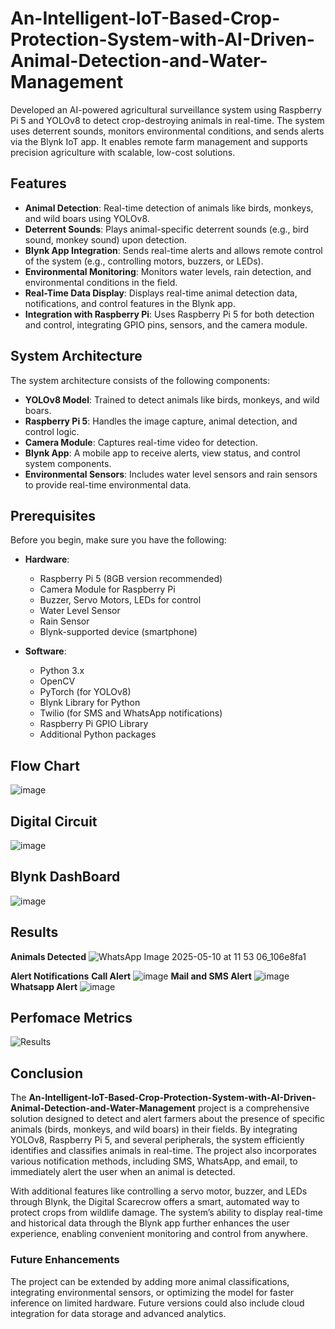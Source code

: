 # An-Intelligent-IoT-Based-Crop-Protection-System-with-AI-Driven-Animal-Detection-and-Water-Management
Developed an AI-powered agricultural surveillance system using Raspberry Pi 5 and YOLOv8 to detect crop-destroying animals in real-time. The system uses deterrent sounds, monitors environmental conditions, and sends alerts via the Blynk IoT app. It enables remote farm management and supports precision agriculture with scalable, low-cost solutions.
## Features

- **Animal Detection**: Real-time detection of animals like birds, monkeys, and wild boars using YOLOv8.
- **Deterrent Sounds**: Plays animal-specific deterrent sounds (e.g., bird sound, monkey sound) upon detection.
- **Blynk App Integration**: Sends real-time alerts and allows remote control of the system (e.g., controlling motors, buzzers, or LEDs).
- **Environmental Monitoring**: Monitors water levels, rain detection, and environmental conditions in the field.
- **Real-Time Data Display**: Displays real-time animal detection data, notifications, and control features in the Blynk app.
- **Integration with Raspberry Pi**: Uses Raspberry Pi 5 for both detection and control, integrating GPIO pins, sensors, and the camera module.

## System Architecture

The system architecture consists of the following components:
- **YOLOv8 Model**: Trained to detect animals like birds, monkeys, and wild boars.
- **Raspberry Pi 5**: Handles the image capture, animal detection, and control logic.
- **Camera Module**: Captures real-time video for detection.
- **Blynk App**: A mobile app to receive alerts, view status, and control system components.
- **Environmental Sensors**: Includes water level sensors and rain sensors to provide real-time environmental data.


## Prerequisites

Before you begin, make sure you have the following:

- **Hardware**:
  - Raspberry Pi 5 (8GB version recommended)
  - Camera Module for Raspberry Pi
  - Buzzer, Servo Motors, LEDs for control
  - Water Level Sensor
  - Rain Sensor
  - Blynk-supported device (smartphone)

- **Software**:
  - Python 3.x
  - OpenCV
  - PyTorch (for YOLOv8)
  - Blynk Library for Python
  - Twilio (for SMS and WhatsApp notifications)
  - Raspberry Pi GPIO Library
  - Additional Python packages

## Flow Chart
![image](https://github.com/user-attachments/assets/d5fc0706-78ab-45ce-b154-4aa343a99dbb)

## Digital Circuit
![image](https://github.com/user-attachments/assets/164b57de-7d57-4681-81fb-52b86497765b)

## Blynk DashBoard
![image](https://github.com/user-attachments/assets/f751570e-287d-4792-94a3-ad0d10aa546e)


## Results
  **Animals Detected**
  ![WhatsApp Image 2025-05-10 at 11 53 06_106e8fa1](https://github.com/user-attachments/assets/affc9d75-5a6b-479e-aeb8-36690f5c7595)

  **Alert Notifications**
    **Call Alert**
    ![image](https://github.com/user-attachments/assets/802ff722-6eec-4bb3-bdba-66ace3d371fc)
    **Mail and SMS Alert**
    ![image](https://github.com/user-attachments/assets/0eea0607-4cf4-4b06-81c5-abe5688a465c)
    **Whatsapp Alert**
    ![image](https://github.com/user-attachments/assets/9c7345da-9a2a-49de-a63d-499a4e926001)


## Perfomace Metrics
![Results](https://github.com/user-attachments/assets/8de1c8b3-85d7-48c1-86d8-aa245dd4dc53)

## Conclusion

The **An-Intelligent-IoT-Based-Crop-Protection-System-with-AI-Driven-Animal-Detection-and-Water-Management** project is a comprehensive solution designed to detect and alert farmers about the presence of specific animals (birds, monkeys, and wild boars) in their fields. By integrating YOLOv8, Raspberry Pi 5, and several peripherals, the system efficiently identifies and classifies animals in real-time. The project also incorporates various notification methods, including SMS, WhatsApp, and email, to immediately alert the user when an animal is detected. 

With additional features like controlling a servo motor, buzzer, and LEDs through Blynk, the Digital Scarecrow offers a smart, automated way to protect crops from wildlife damage. The system’s ability to display real-time and historical data through the Blynk app further enhances the user experience, enabling convenient monitoring and control from anywhere.

### Future Enhancements

The project can be extended by adding more animal classifications, integrating environmental sensors, or optimizing the model for faster inference on limited hardware. Future versions could also include cloud integration for data storage and advanced analytics.


